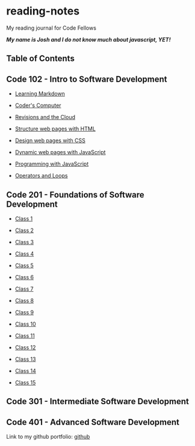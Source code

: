# reading-notes

My reading journal for Code Fellows

***My name is Josh and I do not know much about javascript, YET!***

## Table of Contents

## Code 102 - Intro to Software Development

- [Learning Markdown](https://coff23.github.io/reading-notes/class1)

- [Coder's Computer](https://coff23.github.io/reading-notes/class2)

- [Revisions and the Cloud](https://coff23.github.io/reading-notes/class3)

- [Structure web pages with HTML](https://coff23.github.io/reading-notes/class4)

- [Design web pages with CSS](https://coff23.github.io/reading-notes/class5)

- [Dynamic web pages with JavaScript](https://coff23.github.io/reading-notes/class6)

- [Programming with JavaScript](https://coff23.github.io/reading-notes/class7)

- [Operators and Loops](https://coff23.github.io/reading-notes/class8)

## Code 201 - Foundations of Software Development

- [Class 1](https://coff23.github.io/reading-notes/201-class-01)

- [Class 2](https://coff23.github.io/reading-notes/201-class-02)

- [Class 3](https://coff23.github.io/reading-notes/201-class-03)

- [Class 4](https://coff23.github.io/reading-notes/201-class-04)

- [Class 5](https://coff23.github.io/reading-notes/201-class-05)

- [Class 6](https://coff23.github.io/reading-notes/201-class-06)

- [Class 7](https://coff23.github.io/reading-notes/201-class-07)

- [Class 8](https://coff23.github.io/reading-notes/201-class-08)

- [Class 9](https://coff23.github.io/reading-notes/201-class-09)

- [Class 10](https://coff23.github.io/reading-notes/201-class-10)

- [Class 11](https://coff23.github.io/reading-notes/201-class-11)

- [Class 12](https://coff23.github.io/reading-notes/201-class-12)

- [Class 13](https://coff23.github.io/reading-notes/201-class-13)

- [Class 14](https://coff23.github.io/reading-notes/201-class-14)

- [Class 15](https://coff23.github.io/reading-notes/201-class-15)

## Code 301 - Intermediate Software Development

## Code 401 - Advanced Software Development

Link to my github portfolio: [github](https://github.com/Coff23)

